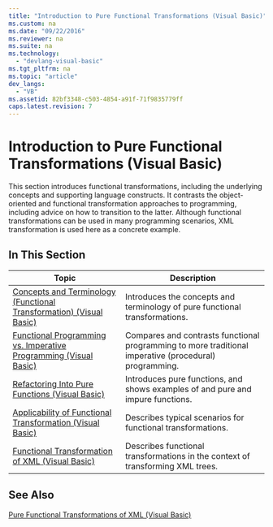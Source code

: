 ```yaml
---
title: "Introduction to Pure Functional Transformations (Visual Basic)"
ms.custom: na
ms.date: "09/22/2016"
ms.reviewer: na
ms.suite: na
ms.technology: 
  - "devlang-visual-basic"
ms.tgt_pltfrm: na
ms.topic: "article"
dev_langs: 
  - "VB"
ms.assetid: 82bf3348-c503-4854-a91f-71f9835779ff
caps.latest.revision: 7
---
```

# Introduction to Pure Functional Transformations (Visual Basic)
This section introduces functional transformations, including the underlying concepts and supporting language constructs. It contrasts the object-oriented and functional transformation approaches to programming, including advice on how to transition to the latter. Although functional transformations can be used in many programming scenarios, XML transformation is used here as a concrete example.  
  
## In This Section  
  
|Topic|Description|  
|-----------|-----------------|  
|[Concepts and Terminology (Functional Transformation) (Visual Basic)](../vs140/concepts-and-terminology--functional-transformation---visual-basic-.md)|Introduces the concepts and terminology of pure functional transformations.|  
|[Functional Programming vs. Imperative Programming (Visual Basic)](../vs140/functional-programming-vs.-imperative-programming--visual-basic-.md)|Compares and contrasts functional programming to more traditional imperative (procedural) programming.|  
|[Refactoring Into Pure Functions (Visual Basic)](../vs140/refactoring-into-pure-functions--visual-basic-.md)|Introduces pure functions, and shows examples of and pure and impure functions.|  
|[Applicability of Functional Transformation (Visual Basic)](../vs140/applicability-of-functional-transformation--visual-basic-.md)|Describes typical scenarios for functional transformations.|  
|[Functional Transformation of XML (Visual Basic)](../vs140/functional-transformation-of-xml--visual-basic-.md)|Describes functional transformations in the context of transforming XML trees.|  
  
## See Also  
 [Pure Functional Transformations of XML (Visual Basic)](../vs140/pure-functional-transformations-of-xml--visual-basic-.md)